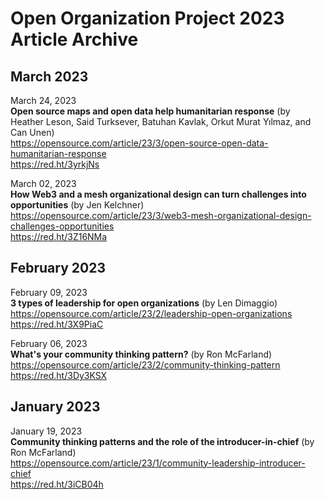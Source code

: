 # Open Organization Project 2023 Article Archive

## March 2023

March 24, 2023  
**Open source maps and open data help humanitarian response** (by Heather Leson, Said Turksever, Batuhan Kavlak, Orkut Murat Yılmaz, and Can Unen)  
https://opensource.com/article/23/3/open-source-open-data-humanitarian-response  
https://red.ht/3yrkjNs

March 02, 2023  
**How Web3 and a mesh organizational design can turn challenges into opportunities** (by Jen Kelchner)  
https://opensource.com/article/23/3/web3-mesh-organizational-design-challenges-opportunities  
https://red.ht/3Z16NMa

## February 2023

February 09, 2023  
**3 types of leadership for open organizations** (by Len Dimaggio)  
https://opensource.com/article/23/2/leadership-open-organizations  
https://red.ht/3X9PiaC

February 06, 2023  
**What's your community thinking pattern?** (by Ron McFarland)  
https://opensource.com/article/23/2/community-thinking-pattern  
https://red.ht/3Dy3KSX

## January 2023

January 19, 2023  
**Community thinking patterns and the role of the introducer-in-chief** (by Ron McFarland)  
https://opensource.com/article/23/1/community-leadership-introducer-chief  
https://red.ht/3iCB04h
